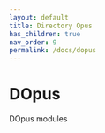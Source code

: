 ```yaml
---
layout: default
title: Directory Opus
has_children: true
nav_order: 9
permalink: /docs/dopus
---
```


# DOpus

DOpus modules